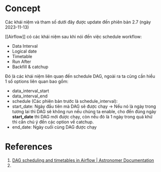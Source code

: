 # Concept

Các khái niệm và tham số dưới đây được update đến phiên bản 2.7 (ngày 2023-11-13)

[[Airflow]] có các khái niệm sau khi nói đến việc schedule workflow:
- Data Interval
- Logical date
- Timetable
- Run After
- Backfill & catchup

Đó là các khái niệm liên quan đến schedule DAG, ngoài ra ta cũng cần hiểu 1 số options liên quan bao gồm:
- data_interval_start
- data_interval_end
- schedule (Các phiên bản trước là schedule_interval): 
- start_date: Ngày đầu tiên mà DAG sẽ được chạy -> Nếu nó là ngày trong tương lai thì DAG sẽ không run nếu chúng ta enable, cho đến đúng ngày __start_date__ thì DAG mới được chạy, còn nếu đó là 1 ngày trong quá khứ thì cần chú ý đến các option về catchup.
- end_date: Ngày cuối cùng DAG được chạy

# References
1. [DAG scheduling and timetables in Airflow | Astronomer Documentation](https://docs.astronomer.io/learn/scheduling-in-airflow)
2. 